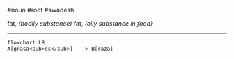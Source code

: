 #noun #root #swadesh 

fat, *(bodily substance)*
fat, *(oily substance in food)*
***
```mermaid  
flowchart LR
A[grasa<sub>es</sub>] ---> B[raza]
```
